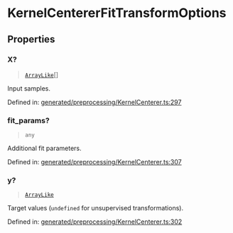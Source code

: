 # KernelCentererFitTransformOptions

## Properties

### X?

> [`ArrayLike`](../types/ArrayLike.md)[]

Input samples.

Defined in:  [generated/preprocessing/KernelCenterer.ts:297](https://github.com/transitive-bullshit/scikit-learn-ts/blob/92ab806/packages/sklearn/src/generated/preprocessing/KernelCenterer.ts#L297)

### fit\_params?

> `any`

Additional fit parameters.

Defined in:  [generated/preprocessing/KernelCenterer.ts:307](https://github.com/transitive-bullshit/scikit-learn-ts/blob/92ab806/packages/sklearn/src/generated/preprocessing/KernelCenterer.ts#L307)

### y?

> [`ArrayLike`](../types/ArrayLike.md)

Target values (`undefined` for unsupervised transformations).

Defined in:  [generated/preprocessing/KernelCenterer.ts:302](https://github.com/transitive-bullshit/scikit-learn-ts/blob/92ab806/packages/sklearn/src/generated/preprocessing/KernelCenterer.ts#L302)
